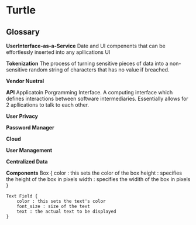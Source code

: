 # Turtle

## Glossary

**UserInterface-as-a-Service** Date and UI compenents that can be effortlessly inserted into any apllications UI
  
 **Tokenization** The process of turning sensitive pieces of data into a non-sensitive random string of characters that has no value if breached.
 
 **Vendor Nuetral** 
 
 **API** Applicatoin Porgramming Interface. A computing interface which defines interactions between software intermediaries. Essentially allows for 2 apllications to talk to each other.
 
 **User Privacy**
 
 **Password Manager**
 
 **Cloud**
 
**User Management**

**Centralized Data**

**Components**
    Box {
        color : this sets the color of the box
        height : specifies the height of the box in pixels
        width : specifies the widith of the box in pixels
    }

    Text Field {
        color : this sets the text's color
        font_size : size of the text
        text : the actual text to be displayed
    }
